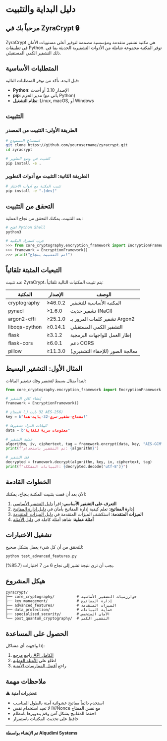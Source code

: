 # دليل البداية والتثبيت

## مرحباً بك في ZyraCrypt 🔒

ZyraCrypt هي مكتبة تشفير متقدمة ومؤسسية مصممة لتوفير أعلى مستويات الأمان في تطبيقات Python. توفر المكتبة مجموعة شاملة من الأدوات التشفيرية الحديثة بما في ذلك التشفير الكمي المستقبلي.

## المتطلبات الأساسية

قبل البدء، تأكد من توفر المتطلبات التالية:

- **Python**: الإصدار 3.10 أو أحدث
- **pip**: مدير الحزم (يأتي مع Python)
- **نظام التشغيل**: Linux, macOS, أو Windows

## التثبيت

### الطريقة الأولى: التثبيت من المصدر

```bash
# استنساخ المستودع
git clone https://github.com/yourusername/zyracrypt.git
cd zyracrypt

# التثبيت في وضع التطوير
pip install -e .
```

### الطريقة الثانية: التثبيت مع أدوات التطوير

```bash
# تثبيت المكتبة مع أدوات الاختبار
pip install -e ".[dev]"
```

## التحقق من التثبيت

بعد التثبيت، يمكنك التحقق من نجاح العملية:

```python
# افتح Python Shell
python3

# جرب استيراد المكتبة
>>> from core_cryptography.encryption_framework import EncryptionFramework
>>> framework = EncryptionFramework()
>>> print("تم التثبيت بنجاح!")
```

## التبعيات المثبتة تلقائياً

عند تثبيت ZyraCrypt، يتم تثبيت المكتبات التالية تلقائياً:

| المكتبة | الإصدار | الوصف |
|---------|---------|--------|
| cryptography | ≥46.0.2 | المكتبة الأساسية للتشفير |
| pynacl | ≥1.6.0 | تشفير حديث (NaCl) |
| argon2-cffi | ≥25.1.0 | تشفير كلمات المرور بـ Argon2 |
| liboqs-python | ≥0.14.1 | التشفير الكمي المستقبلي |
| flask | ≥3.1.2 | إطار العمل للواجهات البرمجية |
| flask-cors | ≥6.0.1 | دعم CORS |
| pillow | ≥11.3.0 | معالجة الصور (للإخفاء التشفيري) |

## المثال الأول: التشفير البسيط

لنبدأ بمثال بسيط لتشفير وفك تشفير البيانات:

```python
from core_cryptography.encryption_framework import EncryptionFramework

# إنشاء كائن التشفير
framework = EncryptionFramework()

# المفتاح (32 بايت لـ AES-256)
key = b"مفتاح-تشفير-سري-32-بايت-هنا!"

# البيانات المراد تشفيرها
data = b"معلومات سرية للغاية"

# عملية التشفير
algorithm, iv, ciphertext, tag = framework.encrypt(data, key, "AES-GCM")
print(f"تم التشفير باستخدام: {algorithm}")

# فك التشفير
decrypted = framework.decrypt(algorithm, key, iv, ciphertext, tag)
print(f"البيانات المفككة: {decrypted.decode('utf-8')}")
```

## الخطوات القادمة

الآن بعد أن قمت بتثبيت المكتبة بنجاح، يمكنك:

1. **التعرف على التشفير الأساسي**: اقرأ [دليل التشفير الأساسي](02-basic-encryption.md)
2. **إدارة المفاتيح**: تعلم كيفية إدارة المفاتيح بأمان في [دليل إدارة المفاتيح](03-key-management.md)
3. **الميزات المتقدمة**: استكشف الميزات المتقدمة في [دليل الميزات المتقدمة](04-advanced-features.md)
4. **أمثلة عملية**: شاهد أمثلة كاملة في [دليل الأمثلة](06-examples.md)

## تشغيل الاختبارات

للتحقق من أن كل شيء يعمل بشكل صحيح:

```bash
python test_advanced_features.py
```

يجب أن ترى نتيجة تشير إلى نجاح 6 من 7 اختبارات (85.7%).

## هيكل المشروع

```
zyracrypt/
├── core_cryptography/          # خوارزميات التشفير الأساسية
├── key_management/             # إدارة المفاتيح
├── advanced_features/          # الميزات المتقدمة
├── data_protection/            # حماية البيانات
├── specialized_security/       # الأمان المتخصص
└── post_quantum_cryptography/  # التشفير الكمي
```

## الحصول على المساعدة

إذا واجهت أي مشاكل:

1. راجع [مرجع API الكامل](07-api-reference.md)
2. اطلع على [الأمثلة العملية](06-examples.md)
3. راجع [أفضل الممارسات الأمنية](08-security-best-practices.md)

## ملاحظات مهمة

⚠️ **تحذيرات أمنية:**

- استخدم دائماً مفاتيح عشوائية آمنة بالطول المناسب
- لا تعيد استخدام نفس IV/Nonce مع نفس المفتاح
- احفظ المفاتيح بشكل آمن وقم بتدويرها بانتظام
- حافظ على تحديث المكتبات باستمرار

---

**تم الإنشاء بواسطة Alqudimi Systems**
